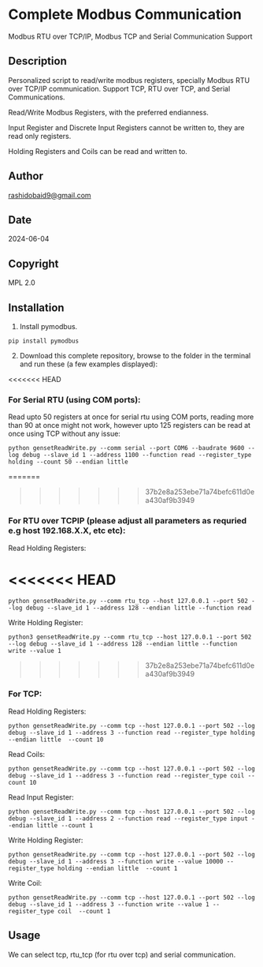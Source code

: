 # Complete Modbus Communication
Modbus RTU over TCP/IP, Modbus TCP and Serial Communication Support

## Description
Personalized script to read/write modbus registers, specially Modbus RTU over TCP/IP communication. 
Support TCP, RTU over TCP, and Serial Communications. 

Read/Write Modbus Registers, with the preferred endianness.  

Input Register and Discrete Input Registers cannot be written to, they are read only registers.

Holding Registers and Coils can be read and written to.

## Author
rashidobaid9@gmail.com

## Date
2024-06-04

## Copyright
MPL 2.0

## Installation
1. Install pymodbus.

```pip install pymodbus```

2. Download this complete repository, browse to the folder in the terminal and run these (a few examples displayed):

<<<<<<< HEAD
### For Serial RTU (using COM ports):

Read upto 50 registers at once for serial rtu using COM ports, reading more than 90 at once might not work, however upto 125 registers can be read at once using TCP without any issue:  

```python gensetReadWrite.py --comm serial --port COM6 --baudrate 9600 --log debug --slave_id 1 --address 1100 --function read --register_type holding --count 50 --endian little```


=======
>>>>>>> 37b2e8a253ebe71a74befc611d0ea430af9b3949
### For RTU over TCPIP (please adjust all parameters as requried e.g host 192.168.X.X, etc etc): 

Read Holding Registers:

<<<<<<< HEAD
=======
```python gensetReadWrite.py --comm rtu_tcp --host 127.0.0.1 --port 502 --log debug --slave_id 1 --address 128 --endian little --function read```

Write Holding Register:

```python3 gensetReadWrite.py --comm rtu_tcp --host 127.0.0.1 --port 502 --log debug --slave_id 1 --address 128 --endian little --function write --value 1```

>>>>>>> 37b2e8a253ebe71a74befc611d0ea430af9b3949
### For TCP:

Read Holding Registers:

```python gensetReadWrite.py --comm tcp --host 127.0.0.1 --port 502 --log debug --slave_id 1 --address 3 --function read --register_type holding --endian little  --count 10```

Read Coils:

```python gensetReadWrite.py --comm tcp --host 127.0.0.1 --port 502 --log debug --slave_id 1 --address 3 --function read --register_type coil --count 10```

Read Input Register:

```python gensetReadWrite.py --comm tcp --host 127.0.0.1 --port 502 --log debug --slave_id 1 --address 2 --function read --register_type input --endian little --count 1```

Write Holding Register:

```python gensetReadWrite.py --comm tcp --host 127.0.0.1 --port 502 --log debug --slave_id 1 --address 3 --function write --value 10000 --register_type holding --endian little  --count 1```

Write Coil:

```python gensetReadWrite.py --comm tcp --host 127.0.0.1 --port 502 --log debug --slave_id 1 --address 3 --function write --value 1 --register_type coil  --count 1```

## Usage
We can select tcp, rtu_tcp (for rtu over tcp) and serial communication.
